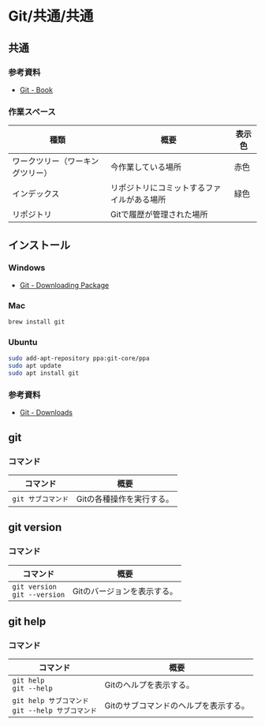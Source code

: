 # Git/共通/共通

## 共通

### 参考資料

- [Git - Book](https://git-scm.com/book/ja/v2)

### 作業スペース

| 種類                             | 概要                                       | 表示色 |
| -------------------------------- | ------------------------------------------ | ------ |
| ワークツリー（ワーキングツリー） | 今作業している場所                         | 赤色   |
| インデックス                     | リポジトリにコミットするファイルがある場所 | 緑色   |
| リポジトリ                       | Gitで履歴が管理された場所                  |        |

## インストール

### Windows

- [Git - Downloading Package](https://git-scm.com/download/win)

### Mac

```bash
brew install git
```

### Ubuntu

```bash
sudo add-apt-repository ppa:git-core/ppa
sudo apt update
sudo apt install git
```

### 参考資料

- [Git - Downloads](https://git-scm.com/downloads)

## git

### コマンド

| コマンド           | 概要                      |
| ------------------ | ------------------------- |
| `git サブコマンド` | Gitの各種操作を実行する。 |

## git version

### コマンド

| コマンド                           | 概要                        |
| ---------------------------------- | --------------------------- |
| `git version`<br />`git --version` | Gitのバージョンを表示する。 |

## git help

### コマンド

| コマンド                                               | 概要                                  |
| ------------------------------------------------------ | ------------------------------------- |
| `git help`<br />`git --help`                           | Gitのヘルプを表示する。               |
| `git help サブコマンド`<br />`git --help サブコマンド` | Gitのサブコマンドのヘルプを表示する。 |

